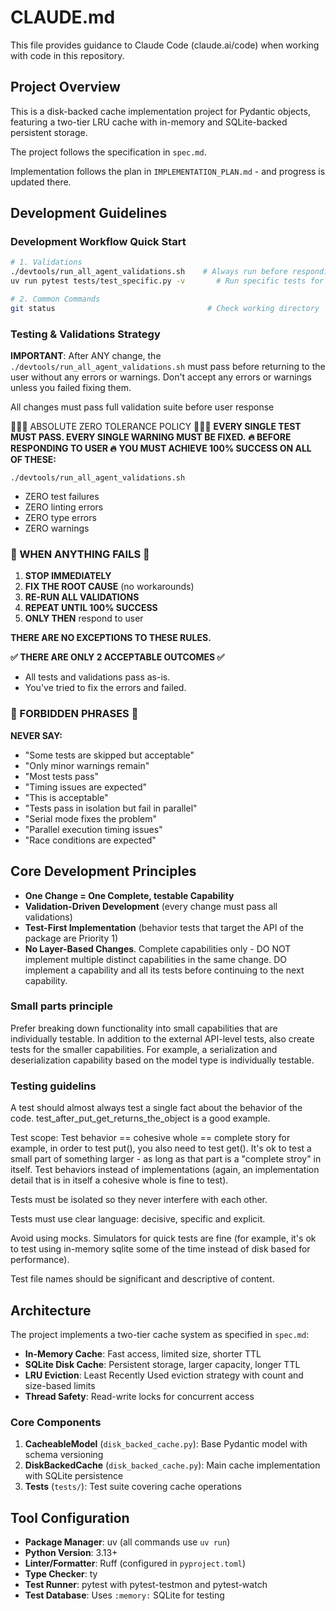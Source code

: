 # CLAUDE.md

This file provides guidance to Claude Code (claude.ai/code) when working with code in this repository.

## Project Overview

This is a disk-backed cache implementation project for Pydantic objects, featuring a two-tier LRU cache with in-memory and SQLite-backed persistent storage.

The project follows the specification in `spec.md`.

Implementation follows the plan in `IMPLEMENTATION_PLAN.md` - and progress is updated there.

## Development Guidelines

### **Development Workflow Quick Start**
```bash
# 1. Validations
./devtools/run_all_agent_validations.sh    # Always run before responding
uv run pytest tests/test_specific.py -v       # Run specific tests for faster feedback

# 2. Common Commands
git status                                  # Check working directory
```


### **Testing & Validations Strategy**
**IMPORTANT**:
After ANY change, the `./devtools/run_all_agent_validations.sh` must pass before returning to the user
without any errors or warnings. Don't accept any errors or warnings unless you failed fixing them.

All changes must pass full validation suite before user response

🚨🚨🚨 ABSOLUTE ZERO TOLERANCE POLICY 🚨🚨🚨
**EVERY SINGLE TEST MUST PASS. EVERY SINGLE WARNING MUST BE FIXED.**
**🔥 BEFORE RESPONDING TO USER 🔥**
**YOU MUST ACHIEVE 100% SUCCESS ON ALL OF THESE:**

`./devtools/run_all_agent_validations.sh`
- ZERO test failures
- ZERO linting errors  
- ZERO type errors
- ZERO warnings

### **🔧 WHEN ANYTHING FAILS 🔧**

1. **STOP IMMEDIATELY**
2. **FIX THE ROOT CAUSE** (no workarounds)
3. **RE-RUN ALL VALIDATIONS**
4. **REPEAT UNTIL 100% SUCCESS**
5. **ONLY THEN** respond to user

**THERE ARE NO EXCEPTIONS TO THESE RULES.**

**✅ THERE ARE ONLY 2 ACCEPTABLE OUTCOMES ✅**
- All tests and validations pass as-is.
- You've tried to fix the errors and failed.

### **🚫 FORBIDDEN PHRASES 🚫**

**NEVER SAY:**
- "Some tests are skipped but acceptable"
- "Only minor warnings remain"  
- "Most tests pass"
- "Timing issues are expected"
- "This is acceptable"
- "Tests pass in isolation but fail in parallel"
- "Serial mode fixes the problem"
- "Parallel execution timing issues"
- "Race conditions are expected"



## **Core Development Principles**
- **One Change = One Complete, testable Capability**
- **Validation-Driven Development** (every change must pass all validations)
- **Test-First Implementation** (behavior tests that target the API of the package are Priority 1)
- **No Layer-Based Changes**. Complete capabilities only - DO NOT implement multiple distinct capabilities in the same change. DO implement a capability and all its tests before continuing to the next capability.

### **Small parts principle**
Prefer breaking down functionality into small capabilities that are individually testable.
In addition to the external API-level tests, also create tests for the smaller capabilities.
For example, a serialization and deserialization capability based on the model type is individually testable.

### **Testing guidelins**
A test should almost always test a single fact about the behavior of the code. test_after_put_get_returns_the_object is a good example.

Test scope: Test behavior == cohesive whole == complete story
for example, in order to test put(), you also need to test get().
It's ok to test a small part of something larger - as long as that part is a "complete stroy" in itself.
Test behaviors instead of implementations (again, an implementation detail that is in itself a cohesive whole is fine to test).

Tests must be isolated so they never interfere with each other.

Tests must use clear language: decisive, specific and explicit.

Avoid using mocks. Simulators for quick tests are fine (for example, it's ok to test using in-memory sqlite some of the time instead of disk based for performance).

Test file names should be significant and descriptive of content.




## Architecture

The project implements a two-tier cache system as specified in `spec.md`:

- **In-Memory Cache**: Fast access, limited size, shorter TTL
- **SQLite Disk Cache**: Persistent storage, larger capacity, longer TTL
- **LRU Eviction**: Least Recently Used eviction strategy with count and size-based limits
- **Thread Safety**: Read-write locks for concurrent access

### Core Components

1. **CacheableModel** (`disk_backed_cache.py`): Base Pydantic model with schema versioning
2. **DiskBackedCache** (`disk_backed_cache.py`): Main cache implementation with SQLite persistence
3. **Tests** (`tests/`): Test suite covering cache operations

## Tool Configuration

- **Package Manager**: uv (all commands use `uv run`)
- **Python Version**: 3.13+
- **Linter/Formatter**: Ruff (configured in `pyproject.toml`)
- **Type Checker**: ty
- **Test Runner**: pytest with pytest-testmon and pytest-watch
- **Test Database**: Uses `:memory:` SQLite for testing

